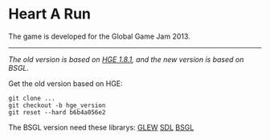 Heart A Run
=========

The game is developed for the Global Game Jam 2013.
***

*The old version is based on [HGE 1.8.1](http://hge.relishgames.com), and the new version is based on BSGL.*

Get the old version based on HGE:

	git clone ...
	git checkout -b hge_version
	git reset --hard b6b4a056e2

The BSGL version need these librarys:
[GLEW](http://www.opengl.org/sdl/libs/GLEW/) [SDL](http://www.libsdl.org) [BSGL](http://github.com/funcman/bsgl)

